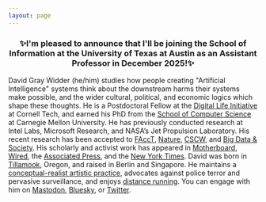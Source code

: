 ```yaml
---
layout: page
---
```


<h3> <p style="text-align: center;">
✨I'm pleased to announce that I'll be joining the School of Information at the University of Texas at Austin as an Assistant Professor in December 2025!✨
 </p> </h3>

David Gray Widder (he/him) studies how people creating "Artificial Intelligence" systems think about the downstream harms their systems make possible, and the wider cultural, political, and economic logics which shape these thoughts. He is a Postdoctoral Fellow at the [Digital Life Initiative](https://www.dli.tech.cornell.edu) at Cornell Tech, and earned his PhD from the [School of Computer Science](https://www.cs.cmu.edu) at Carnegie Mellon University. He has previously conducted research at Intel Labs, Microsoft Research, and NASA’s Jet Propulsion Laboratory. His recent research has been accepted to [F](https://davidwidder.me/files/widder-ossdeepfakes-facct22.pdf)[A](https://davidwidder.me/power.pdf)[c](https://arxiv.org/abs/2402.08171)[cT](https://arxiv.org/abs/2402.08171), [Nature](https://www.nature.com/articles/s41586-024-08141-1), [CS](https://davidwidder.me/files/frluckaj-gender-cscw2023.pdf)[CW](https://arxiv.org/abs/2403.19049), and [Big Data & Society](https://journals.sagepub.com/doi/full/10.1177/20539517231177620). His scholarly and activist work has appeared in [Motherboard](https://www.vice.com/en/article/n7z5px/twitter-employees-on-visas-cant-just-quit), [Wired](https://www.wired.com/story/dark-side-open-source-ai-image-generators/), the [Associated Press](https://apnews.com/article/ai-executive-order-biden-opensource-models-1c42092e55729d731d246440094f7fed),  and the [New York Times](https://www.nytimes.com/2024/05/17/business/what-is-openwashing-ai.html). David was born in [Tillamook](https://www.gotmilk.com), Oregon, and raised in Berlin and Singapore. He maintains a [conceptual-realist artistic practice](https://www.instagram.com/davidthewid/), advocates against police terror and pervasive surveillance, and enjoys [distance running](https://www.strava.com/athletes/25775072). You can engage with him on [Mastodon](https://hci.social/@davidthewid), [Bluesky](https://bsky.app/profile/davidthewid.bsky.social), or [Twitter](https://twitter.com/davidthewid).


<!-- [ed](https://www.wired.com/story/the-myth-of-open-source-ai/), -->

<!-- [MIT Technology Review](https://www.technologyreview.com/2023/04/03/1070665/cmu-university-privacy-battle-smart-building-sensors-mites/), -->

<!-- David Gray Widder (he/him) studies how people creating "Artificial Intelligence" systems think about the downstream harms their systems make possible. He earned his PhD from the [School of Computer Science](https://www.cs.cmu.edu) at Carnegie Mellon University, and is an incoming Postdoctoral Fellow at the [Digital Life Initiative](https://www.dli.tech.cornell.edu) at Cornell Tech. He has previously conducted research at Intel Labs, Microsoft Research, and NASA's Jet Propulsion Laboratory. He was born in Tillamook, Oregon and raised in Berlin and Singapore. 
He maintains a [conceptual-realist artistic practice](https://www.instagram.com/davidthewid/), advocates against police terror and pervasive surveillance, and enjoys [distance running](https://www.strava.com/athletes/25775072). -->

<!-- advised by [Laura Dabbish](http://www.lauradabbish.com) and [Jim Herbsleb](https://www.isri.cmu.edu/people/core-faculty/herbsleb-james.html) -->

<!-- I am a Software Engineering PhD student at Carnegie Mellon University’s [Institute for Software Research](http://isri.cmu.edu/index.html) in the [School of Computer Science](https://www.cs.cmu.edu). I am . -->
<!-- and [Bogdan Vasilescu](https://bvasiles.github.io) and a proud member of the [CoEx](http://coexlab.com) and [STRUDEL](https://cmustrudel.github.io) teams. -->

<!-- I do research at the intersection of Human Computer Interaction and Software Engineering, on topics such as ethics and trust in Artificial Intelligence, diversity and inclusion in open source communities, and tool choice in dev ops environments. You can download my [academic CV](files/Widder_CV.pdf), and also view my [Google Scholar profile](https://scholar.google.com/citations?user=OG_qAA4AAAAJ&hl=en). -->

<!-- I earned my BS in 2017 from the [Robert D. Clark Honors College](http://honors.uoregon.edu) at the University of Oregon where I studied Computer Science and Liberal Arts. I wrote my Undergraduate Thesis on the programming practices of scientific research programmers, and was advised by [Professor Stephen Fickas](http://ix.cs.uoregon.edu/~fickas/new_home/). -->

<!-- I was born in [Tillamook, Oregon](https://en.wikipedia.org/wiki/Tillamook,_Oregon) but grew up in Berlin, Germany and Singapore. I am a conceptual realist [painter](https://www.instagram.com/davidthewid/), I [run](), and advocate for student interests on the [Dean's PhD Student Advisory Committee](https://scs-phd-deans-committee.github.io). -->



<!-- Please feel free to [contact](/contact) David, or follow him on <a rel="me" href="https://hci.social/@davidthewid">Mastodon</a> or [Twitter](https://twitter.com/davidthewid). -->

